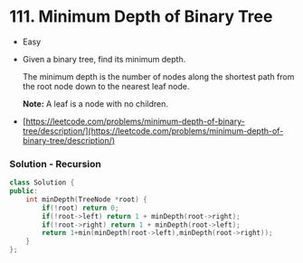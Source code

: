 # 111. Minimum Depth of Binary Tree

* Easy
*   Given a binary tree, find its minimum depth.

    The minimum depth is the number of nodes along the shortest path from the root node down to the nearest leaf node.

    **Note:** A leaf is a node with no children.
* [https://leetcode.com/problems/minimum-depth-of-binary-tree/description/](https://leetcode.com/problems/minimum-depth-of-binary-tree/description/)

### Solution - Recursion

```cpp
class Solution {
public:
    int minDepth(TreeNode *root) {
        if(!root) return 0;
        if(!root->left) return 1 + minDepth(root->right);
        if(!root->right) return 1 + minDepth(root->left);
        return 1+min(minDepth(root->left),minDepth(root->right));
    }
};
```
